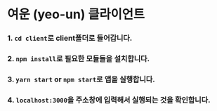 # 여운 (yeo-un) 클라이언트

### 1. `cd client`로 client폴더로 들어갑니다.

### 2. `npm install`로 필요한 모듈들을 설치합니다.

### 3. `yarn start` or `npm start`로 앱을 실행합니다.

### 4. `localhost:3000`을 주소창에 입력해서 실행되는 것을 확인합니다.
